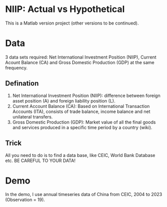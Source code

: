 # NIIP: Actual vs Hypothetical
This is a Matlab version project (other versions to be continued). 

# Data 
3 data sets required: Net International Investment Position (NIIP), Current Acount Balance (CA) and Gross Domestic Production (GDP) at the same frequency. 
## Defination
1. Net International Investment Position (NIIP): difference between foreign asset position (A) and foreign liability position (L).
2. Current Account Balance (CA): Based on International Transaction Accounts (ITA), consists of trade balance, income balance and net unilateral transfers.
3. Gross Domestic Production (GDP): Market value of all the final goods and services produced in a specific time period by a country (wiki).
## Trick
All you need to do is to find a data base, like CEIC, World Bank Database etc. BE CAREFUL TO YOUR DATA!
 
# Demo
In the demo, I use annual timeseries data of China from CEIC, 2004 to 2023 (Observation = 19).
